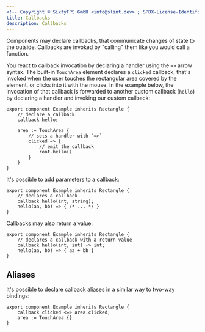 ```yaml
---
<!-- Copyright © SixtyFPS GmbH <info@slint.dev> ; SPDX-License-Identifier: MIT -->
title: Callbacks
description: Callbacks
---
```


Components may declare callbacks, that communicate changes of state
to the outside. Callbacks are invoked by "calling" them like you would
call a function.

You react to callback invocation by declaring a handler using the `=>` arrow syntax.
The built-in `TouchArea` element declares a `clicked` callback, that's invoked
when the user touches the rectangular area covered by the element, or clicks into
it with the mouse. In the example below, the invocation of that callback is forwarded
to another custom callback (`hello`) by declaring a handler and invoking our
custom callback:

```slint
export component Example inherits Rectangle {
    // declare a callback
    callback hello;

    area := TouchArea {
        // sets a handler with `=>`
        clicked => {
            // emit the callback
            root.hello()
        }
    }
}
```

It's possible to add parameters to a callback:

```slint
export component Example inherits Rectangle {
    // declares a callback
    callback hello(int, string);
    hello(aa, bb) => { /* ... */ }
}
```

Callbacks may also return a value:

```slint
export component Example inherits Rectangle {
    // declares a callback with a return value
    callback hello(int, int) -> int;
    hello(aa, bb) => { aa + bb }
}
```

## Aliases

It's possible to declare callback aliases in a similar way to two-way bindings:

```slint
export component Example inherits Rectangle {
    callback clicked <=> area.clicked;
    area := TouchArea {}
}
```
